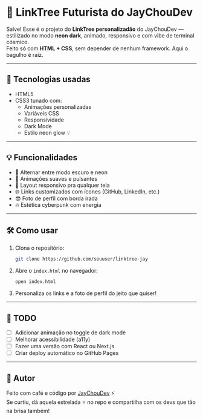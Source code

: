 # 🌌 LinkTree Futurista do JayChouDev

Salve! Esse é o projeto do **LinkTree personalizadão** do JayChouDev — estilizado no modo **neon dark**, animado, responsivo e com vibe de terminal cósmico.  
Feito só com **HTML + CSS**, sem depender de nenhum framework. Aqui o bagulho é raiz.


---

## 🚀 Tecnologias usadas

- HTML5 
- CSS3 tunado com:
  - Animações personalizadas
  - Variáveis CSS
  - Responsividade
  - Dark Mode
  - Estilo neon glow 💡

---

## 💡 Funcionalidades

- 🌙 Alternar entre modo escuro e neon
- 🎨 Animações suaves e pulsantes
- 📱 Layout responsivo pra qualquer tela
- 🌐 Links customizados com ícones (GitHub, LinkedIn, etc.)
- 😎 Foto de perfil com borda irada
- 🔥 Estética cyberpunk com energia

---

## 🛠️ Como usar

1. Clona o repositório:
   ```bash
   git clone https://github.com/seuuser/linktree-jay
   ```

2. Abre o `index.html` no navegador:
   ```bash
   open index.html
   ```

3. Personaliza os links e a foto de perfil do jeito que quiser!

---

## 🎯 TODO

- [ ] Adicionar animação no toggle de dark mode
- [ ] Melhorar acessibilidade (a11y)
- [ ] Fazer uma versão com React ou Next.js
- [ ] Criar deploy automático no GitHub Pages

---

## 🧠 Autor

Feito com café e código por [JayChouDev](https://github.com/JayChouDev) ⚡  
Se curtiu, dá aquela estrelada ⭐ no repo e compartilha com os devs que tão na brisa também!
